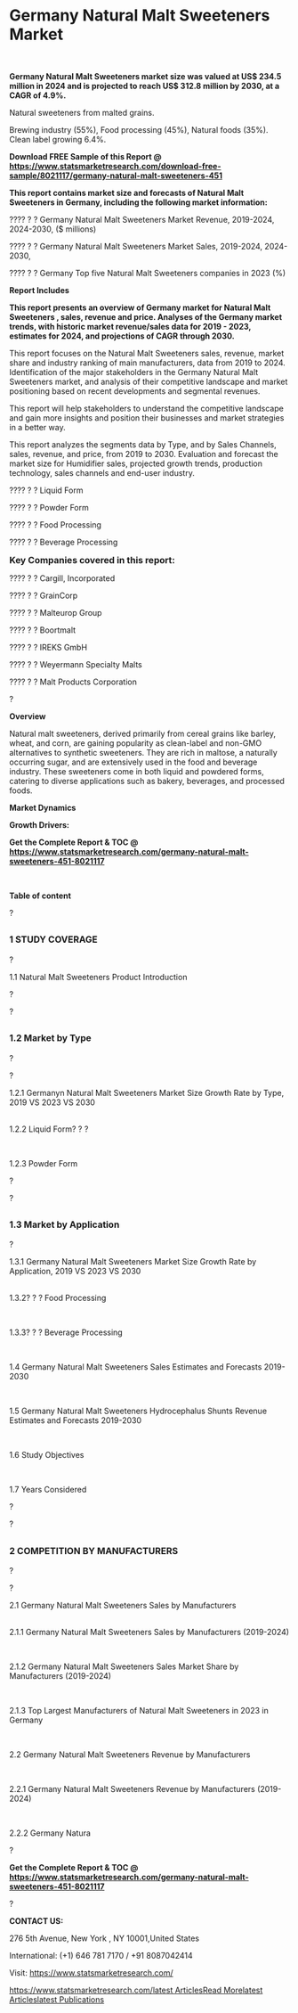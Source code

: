 <h1>Germany Natural Malt Sweeteners Market</h1><br/><p><strong>Germany Natural Malt Sweeteners market size was valued at US$ 234.5 million in 2024 and is projected to reach US$ 312.8 million by 2030, at a <strong>CAGR</strong> of 4.9%.</strong></p>
 
 
 
 <p>Natural sweeteners from malted grains.</p>
 
 
 
 <p>Brewing industry (55%), Food processing (45%), Natural foods (35%). Clean label growing 6.4%.</p>
 
 
 
 <p><strong>Download FREE Sample of this Report @ <a href="https://www.statsmarketresearch.com/download-free-sample/8021117/germany-natural-malt-sweeteners-451">https://www.statsmarketresearch.com/download-free-sample/8021117/germany-natural-malt-sweeteners-451</a></strong></p>
 
 
 
 <p><strong>This report contains market size and forecasts of Natural Malt Sweeteners in Germany, including the following market information:</strong></p>
 
 
 
 <p>???? ? ? Germany Natural Malt Sweeteners Market Revenue, 2019-2024, 2024-2030, ($ millions)</p>
 
 
 
 <p>???? ? ? Germany Natural Malt Sweeteners Market Sales, 2019-2024, 2024-2030,</p>
 
 
 
 <p>???? ? ? Germany Top five Natural Malt Sweeteners companies in 2023 (%)</p>
 
 
 
 <p><strong>Report Includes</strong></p>
 
 
 
 <p><strong>This report presents an overview of Germany market for Natural Malt Sweeteners , sales, revenue and price. Analyses of the Germany market trends, with historic market revenue/sales data for 2019 - 2023, estimates for 2024, and projections of <strong>CAGR</strong> through 2030.</strong></p>
 
 
 
 <p>This report focuses on the Natural Malt Sweeteners sales, revenue, market share and industry ranking of main manufacturers, data from 2019 to 2024. Identification of the major stakeholders in the Germany Natural Malt Sweeteners market, and analysis of their competitive landscape and market positioning based on recent developments and segmental revenues.</p>
 
 
 
 <p>This report will help stakeholders to understand the competitive landscape and gain more insights and position their businesses and market strategies in a better way.</p>
 
 
 
 <p>This report analyzes the segments data by Type, and by Sales Channels, sales, revenue, and price, from 2019 to 2030. Evaluation and forecast the market size for Humidifier sales, projected growth trends, production technology, sales channels and end-user industry.</p>
 
 
 
 <p>???? ? ? Liquid Form</p>
 
 
 
 <p>???? ? ? Powder Form</p>
 
 
 
 <p>???? ? ? Food Processing</p>
 
 
 
 <p>???? ? ? Beverage Processing</p>
 
 
 
 <p><span style="font-size:16px"><strong>Key Companies covered in this report:</strong></span></p>
 
 
 
 <p>???? ? ? Cargill, Incorporated</p>
 
 
 
 <p>???? ? ? GrainCorp</p>
 
 
 
 <p>???? ? ? Malteurop Group</p>
 
 
 
 <p>???? ? ? Boortmalt</p>
 
 
 
 <p>???? ? ? IREKS GmbH</p>
 
 
 
 <p>???? ? ? Weyermann Specialty Malts</p>
 
 
 
 <p>???? ? ? Malt Products Corporation</p>
 
 
 
 <p>? </p>
 
 
 
 <p><strong>Overview</strong></p>
 
 
 
 <p>Natural malt sweeteners, derived primarily from cereal grains like barley, wheat, and corn, are gaining popularity as clean-label and non-GMO alternatives to synthetic sweeteners. They are rich in maltose, a naturally occurring sugar, and are extensively used in the food and beverage industry. These sweeteners come in both liquid and powdered forms, catering to diverse applications such as bakery, beverages, and processed foods.</p>
 
 
 
 <p><strong>Market Dynamics</strong></p>
 
 
 
 <p><strong>Growth Drivers:</strong></p>
 
 
 
 <div><b>Get the Complete Report & TOC @ <a href="https://www.statsmarketresearch.com/germany-natural-malt-sweeteners-451-8021117">https://www.statsmarketresearch.com/germany-natural-malt-sweeteners-451-8021117</a></b></div>
 
 
 
 <p><br />
 
 <b>Table of content</b></p>
 
 
 
 <p>? </p>
 
 
 
 <h2><span style="font-size:16px"><strong>1 STUDY COVERAGE</strong></span></h2>
 
 
 
 <p>? </p>
 
 
 
 <p>1.1 Natural Malt Sweeteners Product Introduction</p>
 
 
 
 <p>? </p>
 
 
 
 <p>? </p>
 
 
 
 <h2><span style="font-size:16px"><strong>1.2 Market by Type</strong></span></h2>
 
 
 
 <p>? </p>
 
 
 
 <p>? </p>
 
 
 
 <p>1.2.1 Germanyn Natural Malt Sweeteners Market Size Growth Rate by Type, 2019 VS 2023 VS 2030<br />
 
 <br />
 
 1.2.2 Liquid Form? ? ? <br />
 
 <br />
 
 1.2.3 Powder Form<br />
 
 ? </p>
 
 
 
 <p>? </p>
 
 
 
 <h2><span style="font-size:16px"><strong>1.3 Market by Application</strong></span></h2>
 
 
 
 <p>? </p>
 
 
 
 <p>1.3.1 Germany Natural Malt Sweeteners Market Size Growth Rate by Application, 2019 VS 2023 VS 2030<br />
 
 <br />
 
 1.3.2? ? ? Food Processing<br />
 
 <br />
 
 1.3.3? ? ? Beverage Processing<br />
 
 <br />
 
 1.4 Germany Natural Malt Sweeteners Sales Estimates and Forecasts 2019-2030<br />
 
 <br />
 
 1.5 Germany Natural Malt Sweeteners Hydrocephalus Shunts Revenue Estimates and Forecasts 2019-2030<br />
 
 <br />
 
 1.6 Study Objectives<br />
 
 <br />
 
 1.7 Years Considered</p>
 
 
 
 <p>? </p>
 
 
 
 <p>? </p>
 
 
 
 <h2><span style="font-size:16px"><strong>2 COMPETITION BY MANUFACTURERS</strong></span></h2>
 
 
 
 <p>? </p>
 
 
 
 <p>? </p>
 
 
 
 <p>2.1 Germany Natural Malt Sweeteners Sales by Manufacturers<br />
 
 <br />
 
 2.1.1 Germany Natural Malt Sweeteners Sales by Manufacturers (2019-2024)<br />
 
 <br />
 
 2.1.2 Germany Natural Malt Sweeteners Sales Market Share by Manufacturers (2019-2024)<br />
 
 <br />
 
 2.1.3 Top Largest Manufacturers of Natural Malt Sweeteners in 2023 in Germany<br />
 
 <br />
 
 2.2 Germany Natural Malt Sweeteners Revenue by Manufacturers<br />
 
 <br />
 
 2.2.1 Germany Natural Malt Sweeteners Revenue by Manufacturers (2019-2024)<br />
 
 <br />
 
 2.2.2 Germany Natura</p>
 
 
 
 <p>? </p>
 
 
 
 <div><b>Get the Complete Report & TOC @ <a href="https://www.statsmarketresearch.com/germany-natural-malt-sweeteners-451-8021117">https://www.statsmarketresearch.com/germany-natural-malt-sweeteners-451-8021117</a></b></div>
 
 
 
 <p>? </p>
 
 
 
 <p><b>CONTACT US:</b><br />
 
 276 5th Avenue, New York , NY 10001,United States<br />
 
 International: (+1) 646 781 7170 / +91 8087042414<br />
 
 Visit: <a href="https://www.statsmarketresearch.com/">https://www.statsmarketresearch.com/</a><br />
 
 <a href="https://gyeongbokgung.com">https://www.statsmarketresearch.com/</a><a href="https://hallyeomaritime.com">latest Articles</a><a href="https://jingwansa.com">Read More</a><a href="https://nguoiviet.jp/">latest Articles</a><a href="https://www.intelmarketresearch.com/">latest Publications</a></p>